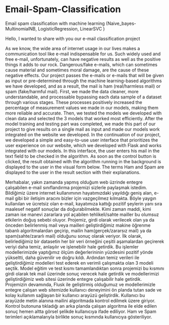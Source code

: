 # Email-Spam-Classification
Email spam classification with machine learning (Naive_bayes-MultinomialNB, LogisticRegression, LinearSVC )

Hello, I wanted to share with you our e-mail classification project

As we know, the wide area of ​​internet usage in our lives makes a communication tool like e-mail indispensable for us. Such widely used and free e-mail, unfortunately, can have negative results as well as the positive things it adds to our rock. Dangerous/fake e-mails, which can sometimes cause material and sometimes moral damage, are the cause of these negative effects.
Our project passes the e-mails or e-mails that will be given as input or pre-determined through the machine learning-based algorithms we have developed, and as a result, the mail is ham (real/harmless mail) or spam (fake/harmful mail).
First, we made the data cleaner, more understandable, and processable bypassing each data sample of a dataset through various stages. These processes positively increased the percentage of measurement values ​​we made in our models, making them more reliable and accurate. Then, we tested the models we developed with clean data and selected the 3 models that worked most efficiently. After the model training and testing part was completed, we made this part of our project to give results on a single mail as input and made our models work integrated on the website we developed.
In the continuation of our project, we developed a simple and easy-to-use user interface that prioritizes the user experience on our website, which we developed with Flask and works integrated with our models. In this interface, the user enters his mail in the text field to be checked in the algorithm. As soon as the control button is clicked, the result obtained with the algorithm running in the background is displayed to the user in the visual form below. The terms Ham and Spam are displayed to the user in the result section with their explanations.

Merhabalar, yakın zamanda yapmış olduğum web üzrinde entegre çalışabilen e-mail sınıflandırma projemizi sizlerle paylaşmak istedim.
Bildiğimiz üzere internet kullanımının hayatımızdaki yayıldığı geniş alan, e-mail gibi bir iletişim aracını bizler için vazgeçilmez kılmakta. Böyle yaygın kullanılan ve ücretsiz olan e-mail, kayatımıza kattığı pozitif şeylerin yanı sıra maalesef negatif sonuçlar da doğurabilmekte. Kimi zaman maddi, kimi zaman ise manevi zararlara yol açabilen tehlikeli/sahte mailler bu olumsuz etkilerin doğuş sebebi oluyor. 
Projemiz, girdi olarak verilecek olan ya da önceden belirlenmiş mail veya mailleri geliştirdiğimiz makine öğrenme tabanlı algoritmalardan geçirip, mailin ham(gerçek/zararsız mail) ya da spam(sahte/zararlı mail) olduğunu sonuç olarak veriyor.
İlk olarak, belirlediğimiz bir datasetin her bir veri örneğini çeşitli aşamalardan geçirerek veriyi daha temiz, anlaşılır ve işlenebilir hale getirdik. Bu işlemler modellerimizde yaptığımız ölçüm değerlerininin yüzdesini pozitif yönde yükseltti, daha güvenilir ve doğru kıldı. Ardından temiz verileri ile geliştirdiğimiz modelleri test ederek en verimli çalışmakta olan 3 modeli seçtik. Model eğitim ve test kısmı tamamlandıktan sonra projemizi bu kısmını girdi olarak tek mail üzerinde sonuç verecek hale getirdik ve modellerimizi geliştirdiğimiz web sitesi üzerinde entegre çalışabilir hale getirdik.
Projemizin devamında, Flusk ile geliştirmiş olduğumuz ve modellerimizle entegre çalışan web sitemizde kullanıcı deneyimini ön planda tutan sade ve kolay kullanım sağlayan bir kullanıcı arayüzü geliştirdik. Kullanıcı bu arayüzde metin alanına mailini algoritmada kontrol edilmek üzere giriyor. Kontrol butonuna tıkladığı an arka planda çalışan algoritma ile elde edilen sonuç hemen altta görsel şelikde kullanıcıya ifade ediliyor. Ham ve Spam terimleri açıklamalarıyla birlikte sonuç kısmında kullanıcıya gösteriliyor.

